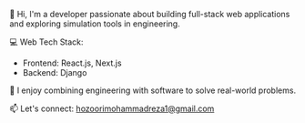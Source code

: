 👋 Hi, I'm a developer passionate about building full-stack web applications and exploring simulation tools in engineering.

💻 Web Tech Stack:
- Frontend: React.js, Next.js
- Backend: Django

🚀 I enjoy combining engineering with software to solve real-world problems.

📫 Let's connect: hozoorimohammadreza1@gmail.com
